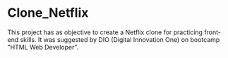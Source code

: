 # Clone_Netflix
This project has as objective to create a Netflix clone for practicing front-end skills. It was suggested by DIO (Digital Innovation One) on bootcamp "HTML Web Developer".
